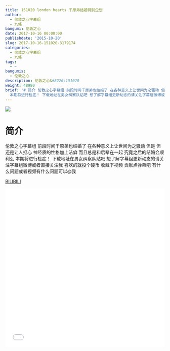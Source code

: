 ```yaml
---
title: 151020 london hearts 千原弟结婚特别企划
author:
  - 伦敦之心字幕组
  - 九條
bangumi: 伦敦之心
date: 2017-10-16 00:00:00
publishdate: '2015-10-20'
slug: 2017-10-16-151020-3179174
categories:
  - 伦敦之心字幕组
  - 九條
tags:
  - ~
bangumis:
  - 伦敦之心
description: 伦敦之心&#8226;151020
weight: 48980
brief: '# 简介 伦敦之心字幕组 前段时间千原弟也结婚了 在各种意义上让世间为之骚动 但是 但还是让人担心 神经质的性格加上洁癖 而且总是和后辈在一起 究竟之后的结婚会顺利么
  本期将进行检症！ 下载地址在男女纠察队贴吧 想了解字幕组更新动态的请关注字幕组微博或者直接关注我 喜欢的就投个硬币 收藏下视频 贡献点弹幕吧 有什么问题或者视频有什么问题可以@我'
---
```


![](https://i.imgur.com/reqPxKg.jpg)

# 简介  
伦敦之心字幕组 前段时间千原弟也结婚了 在各种意义上让世间为之骚动 但是 但还是让人担心 神经质的性格加上洁癖 而且总是和后辈在一起 究竟之后的结婚会顺利么  本期将进行检症！ 下载地址在男女纠察队贴吧 想了解字幕组更新动态的请关注字幕组微博或者直接关注我 喜欢的就投个硬币 收藏下视频 贡献点弹幕吧 有什么问题或者视频有什么问题可以@我

  [BILIBILI](https://www.bilibili.com/video/av3179174/)


<div class="vcontainer">  <iframe class='video' src="//www.bilibili.com/blackboard/player.html?aid=3179174" width="100%" height="500" frameborder="0" allowfullscreen="allowfullscreen"></iframe></div>
